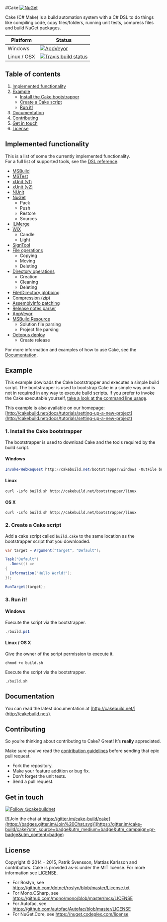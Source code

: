 #Cake [![NuGet](https://img.shields.io/nuget/v/Cake.svg)](https://www.nuget.org/packages/Cake)

Cake (C# Make) is a build automation system with a C# DSL to do things like compiling code, copy files/folders, running unit tests, compress files and build NuGet packages.

| Platform    | Status                                                                                                                    |
|-------------|---------------------------------------------------------------------------------------------------------------------------|
| Windows     | [![AppVeyor](https://img.shields.io/appveyor/ci/cakebuild/cake.svg)](https://ci.appveyor.com/project/cakebuild/cake)      |
| Linux / OSX | [![Travis build status](https://travis-ci.org/cake-build/cake.svg?branch=develop)](https://travis-ci.org/cake-build/cake) |

## Table of contents

1. [Implemented functionality](https://github.com/cake-build/cake#implemented-functionality)
2. [Example](https://github.com/cake-build/cake#example)
    - [Install the Cake bootstrapper](https://github.com/cake-build/cake#1-install-the-cake-bootstrapper)
    - [Create a Cake script](https://github.com/cake-build/cake#2-create-a-cake-script)
    - [Run it!](https://github.com/cake-build/cake#3-run-it)
3. [Documentation](https://github.com/cake-build/cake#documentation)
5. [Contributing](https://github.com/cake-build/cake#contributing)
6. [Get in touch](https://github.com/cake-build/cake#get-in-touch)
7. [License](https://github.com/cake-build/cake#license)

## Implemented functionality

This is a list of some the currently implemented functionality.   
For a full list of supported tools, see the [DSL reference](http://cakebuild.net/dsl/).

* [MSBuild](http://cakebuild.net/dsl/msbuild)
* [MSTest](http://cakebuild.net/dsl/mstest)
* [xUnit (v1)](http://cakebuild.net/dsl/xunit)
* [xUnit (v2)](http://cakebuild.net/dsl/xunit-v2)
* [NUnit](http://cakebuild.net/dsl/nunit)
* [NuGet](http://cakebuild.net/dsl/nuget)
  * Pack
  * Push
  * Restore
  * Sources
* [ILMerge](http://cakebuild.net/dsl/ilmerge)
* [WiX](http://cakebuild.net/dsl/wix)
  * Candle
  * Light
* [SignTool](http://cakebuild.net/dsl/signing)
* [File operations](http://cakebuild.net/dsl/file-operations)
  * Copying
  * Moving
  * Deleting
* [Directory operations](http://cakebuild.net/dsl/directory-operations)
  * Creation
  * Cleaning
  * Deleting
* [File/Directory globbing](http://cakebuild.net/dsl/globbing)
* [Compression (zip)](http://cakebuild.net/dsl/compression)
* [AssemblyInfo patching](http://cakebuild.net/dsl/assembly-info)
* [Release notes parser](http://cakebuild.net/dsl/release-notes)
* [AppVeyor](http://cakebuild.net/dsl/build-system)
* [MSBuild Resource](http://cakebuild.net/dsl/msbuild-resource)
  * Solution file parsing
  * Project file parsing
* [Octopus deploy](http://cakebuild.net/dsl/octopus-deploy)
  * Create release

For more information and examples of how to use Cake, see the [Documentation](http://cakebuild.net/docs).

## Example

This example dowloads the Cake bootstrapper and executes a simple build script.
The bootstrapper is used to bootstrap Cake in a simple way and is not in 
required in any way to execute build scripts. If you prefer to invoke the Cake 
executable yourself, [take a look at the command line usage](http://cakebuild.net/docs/cli/usage).

This example is also available on our homepage: 
[http://cakebuild.net/docs/tutorials/setting-up-a-new-project](http://cakebuild.net/docs/tutorials/setting-up-a-new-project)

### 1. Install the Cake bootstrapper

The bootstrapper is used to download Cake and the tools required by the 
build script.

#### Windows

```powershell
Invoke-WebRequest http://cakebuild.net/bootstrapper/windows -OutFile build.ps1
```

#### Linux

```console
curl -Lsfo build.sh http://cakebuild.net/bootstrapper/linux
```

#### OS X

```console
curl -Lsfo build.sh http://cakebuild.net/bootstrapper/linux
```

### 2. Create a Cake script

Add a cake script called `build.cake` to the same location as the 
bootstrapper script that you downloaded.

```csharp
var target = Argument("target", "Default");

Task("Default")
  .Does(() =>
{
  Information("Hello World!");
});

RunTarget(target);
```

### 3. Run it!

#### Windows

Execute the script via the bootstrapper.

```powershell
./build.ps1
```

#### Linux / OS X

Give the owner of the script permission to execute it.

```console
chmod +x build.sh
```

Execute the script via the bootstrapper.

```console
./build.sh
```

## Documentation

You can read the latest documentation at [http://cakebuild.net/](http://cakebuild.net/).

## Contributing

So you’re thinking about contributing to Cake? Great! It’s **really** appreciated.   

Make sure you've read the [contribution guidelines](http://cakebuild.net/contribute/contribution-guidelines/) before sending that epic pull request.

* Fork the repository.
* Make your feature addition or bug fix.
* Don't forget the unit tests.
* Send a pull request.

## Get in touch

[![Follow @cakebuildnet](https://img.shields.io/badge/Twitter-Follow%20%40cakebuildnet-blue.svg)](https://twitter.com/intent/follow?screen_name=cakebuildnet)

[![Join the chat at https://gitter.im/cake-build/cake](https://badges.gitter.im/Join%20Chat.svg)](https://gitter.im/cake-build/cake?utm_source=badge&utm_medium=badge&utm_campaign=pr-badge&utm_content=badge)

## License

Copyright © 2014 - 2015, Patrik Svensson, Mattias Karlsson and contributors.
Cake is provided as-is under the MIT license. For more information see [LICENSE](https://github.com/cake-build/cake/blob/develop/LICENSE).

* For Roslyn, see https://github.com/dotnet/roslyn/blob/master/License.txt
* For Mono.CSharp, see https://github.com/mono/mono/blob/master/mcs/LICENSE
* For Autofac, see https://github.com/autofac/Autofac/blob/master/LICENSE
* For NuGet.Core, see https://nuget.codeplex.com/license
